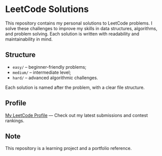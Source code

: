 # LeetCode Solutions

This repository contains my personal solutions to LeetCode problems. I solve these challenges to improve my skills in data structures, algorithms, and problem solving. Each solution is written with readability and maintainability in mind.

## Structure

- `easy/` – beginner-friendly problems;
- `medium/` – intermediate level;
- `hard/` – advanced algorithmic challenges.

Each solution is named after the problem, with a clear file structure.

## Profile

[My LeetCode Profile](https://leetcode.com/u/ilyatitovdev/) — Check out my latest submissions and contest rankings.

## Note

This repository is a learning project and a portfolio reference.
